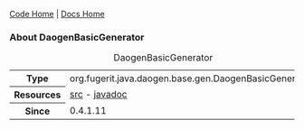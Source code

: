 [Code Home](code.md) | [Docs Home](../../index.md)

### About DaogenBasicGenerator <a name="top"></a>

<table>
	<caption><a name="DaogenBasicGenerator">DaogenBasicGenerator</a></caption>
	<tr>
		<th>Type</th>
		<td>org.fugerit.java.daogen.base.gen.DaogenBasicGenerator</td>
	</tr>
	<tr>
		<th>Resources</th>
		<td>
			<a href="../../fj-daogen-base/src/main/java/org/fugerit/java/daogen/base/gen/DaogenBasicGenerator.java" target="source">src</a> -
			<a href="https://www.fugerit.org/data/java/javadoc/fj-daogen-base/org/fugerit/java/daogen/base/gen/DaogenBasicGenerator.html" target="javadoc">javadoc</a>
		</td>
	</tr>	
	<tr>
		<th>Since</th>
		<td>0.4.1.11</td>
	</tr>
</table>